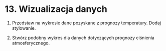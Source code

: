 # 13. Wizualizacja danych

1. Przedstaw na wykresie dane pozyskane z prognozy temperatury. Dodaj stylowanie.
   
2. Stwórz podobny wykres dla danych dotyczących prognozy ciśnienia atmosferycznego.
